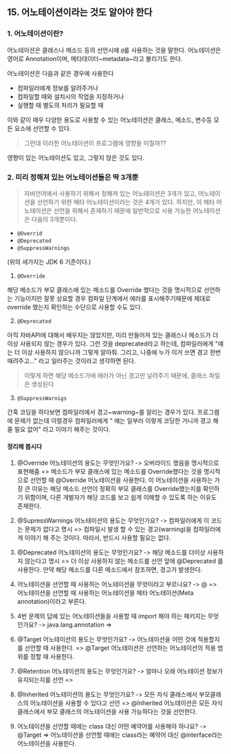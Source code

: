## 15. 어노테이션이라는 것도 알아야 한다

### 1. 어노테이션이란?

어노테이션은 클래스나 메소드 등의 선언시에 `@`를 사용하는 것을 말한다.
어노테이션은 영어로 Annotation이며, 메타데이터~metadata~라고  불리기도 한다.

어노테이션은 다음과 같은 경우에 사용한다

- 컴파일러에게 정보를 알려주거나
- 컴파일할 때와 설치시의 작업을 지정하거나
- 실행할 때 별도의 처리가 필요할 때

이와 같이 매우 다양한 용도로 사용할 수 있는 어노테이션은 클래스, 메소드, 변수등 모든 요소에 선언할 수 있다.

> 그런데 이러한 어노테이션이 프로그램에 영향을 미칠까??

영향이 있는 어노테이션도 있고, 그렇지 않은 것도 있다.

### 2. 미리 정해져 있는 어노테이션들은 딱 3개뿐

> 자바언어에서 사용하기 위해서 정해져 있는 어노테이션은 3개가 있고, 어노테이션을 선언하기 위한 메타 어노테이션이라는 것은 4개가 있다. 
> 하지만, 이 메타 어노테이션은 선언을 위해서 존재하기 때문에 일반적으로 사용 가능한 어노테이션은 다음의 3개뿐이다.

- `@Overrid`
- `@Deprecated`
- `@SuppressWarnings`

(위의 세가지는 JDK 6 기준이다.)

1) `@Override`

해당 메소드가 부모 클래스에 있는 메소드를 Override 했다는 것을 명시적으로 선언하는 기능이지만 잘못 상요할 경우 컴파일 단계에서 에러를 표시해주기때문에
제대로 override 했는지 확인하는 수단으로 사용할 수도 있다.

2) `@Deprecated`

아직 자바API에 대해서 배우지는 않았지만, 미리 만들어져 있는 클래스나 메소드가 더 이상 사용되지 않는 경우가 있다.
그런 것을 deprecated라고 하는데, 컴파일러에게 "얘는 더 이상 사용하지 않으니까 그렇게 알아줘. 그리고, 나중에 누가 이거 쓰면 경고 한번 때려주고..." 라고 일러주는 것이라고 생각하면 된다.
> 이렇게 하면 해당 메소드가에 에러가 아닌 경고만 날려주기 때문에, 클래스 파일은 생성된다

3) `@SuppressWarnigs`

간혹 코딩을 하다보면 컴파일러에서 경고~warning~를 알리는 경우가 있다.
프로그램에 문제가 없는데 이럴경우 컴파일러에게 " 얘는 일부러 이렇게 코딩한 거니까 경고 해줄 필요 없어" 라고 이야기 해주는 것이다.



#### 정리해 봅시다

1. @Override 어노테이션의 용도는 무엇인가요?
	-> 오버라이드 했음을 명시적으로 표현해줌
    =>  메소드가 부모 클래스에 있는 메소드를 Override했다는 것을 명시적으로 선언할 때 @Override 어노테이션을 사용한다.
    이 어노테이션을 사용하는 가장 큰 이유는 해당 메소드 선언이 정확히 부모 클래스를 Override했는지를 확인하기 위함이며, 다른 개발자가 해당 코드를 보고 쉽게 이해할 수 있도록 하는 이유도 존재한다. 

2. @SupressWarnings 어노테이션의 용도는 무엇인가요?
	->  컴파일러에게 이 코드는 문제가 없다고 명시
    =>   컴파일시 발생 할 수 있는 경고(warning)을 컴파일러에게 이야기 해 주는 것이다. 따라서, 반드시 사용할 필요는 없다.

3. @Deprecated 어노테이션의 용도는 무엇인가요?
	->  해당 메소드를 더이상 사용하지 않는다고 명시
    =>  더 이상 사용하지 않는 메소드를 선언 앞에 @Deprecated 를 사용한다. 만약 해당 메소드를 다른 메소드에서 참조하면, 경고가 발생한다.

4. 어노테이션을 선언할 때 사용하는 어노테이션을 무엇이라고 부르나요?
	->  @
    =>  어노테이션을 선언할 때 사용하는 어노테이션을 메타 어노테이션(Meta annotation)이라고 부른다. 

5. 4번 문제의 답에 있는 어노테이션들을 사용할 때 import 해야 하는 패키지는 무엇인가요?
	->  java.lang.annotation
    =>

6. @Target 어노테이션의 용도는 무엇인가요?
	->  어노테이션을 어떤 것에 적용할지를 선언할 때 사용한다.
    =>  @Target 어노테이션은 선언하는 어노테이션의 적용 범위를 정할 때 사용한다.

7. @Retention 어노테이션의 용도는 무엇인가요?
	->  얼마나 오래 어노테이션 정보가 유지되는지를 선언
    =>  

8. @Inherited 어노테이션의 용도는 무엇인가요?
	->  모든 자식 클래스에서 부모클래스의 어노테이션을 사용할 수 있다고 선언
    =>  @Inherited 어노테이션은 모든 자식 클래스에서 부모 클래스의 어노테이션을 사용 가능하다는 것을 선언한다. 

9. 어노테이션을 선언할 때에는 class 대신 어떤 예약어를 사용해야 하나요?
	->  @Target
    =>  어노테이션을 선언할 때에는 class라는 예약어 대신 @interface라는 어노테이션을 사용한다. 


